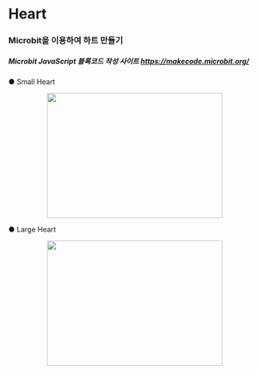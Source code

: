 # Heart  

### Microbit을 이용하여 하트 만들기

##### Microbit JavaScript 블록코드 작성 사이트 https://makecode.microbit.org/


 ● Small Heart
 
  <center><img src="https://user-images.githubusercontent.com/42378048/86735019-68c60e80-c06d-11ea-8a08-10748fb6ac49.PNG" alt="" height="250px" width="350px"/></center>

 ● Large Heart
 
  <center><img src="https://user-images.githubusercontent.com/42378048/86735013-6794e180-c06d-11ea-90f7-0fca4a548489.PNG" alt="" height="250px" width="350px"/></center>